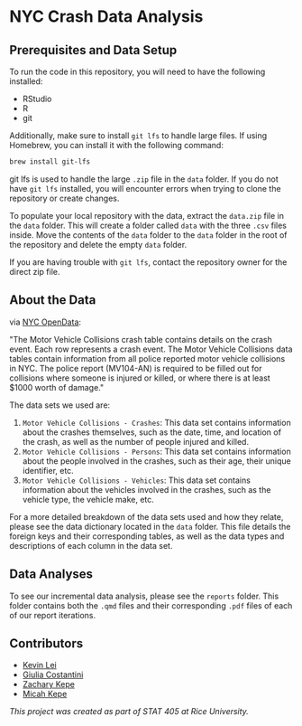 # NYC Crash Data Analysis

## Prerequisites and Data Setup

To run the code in this repository, you will need to have the following installed:

-   RStudio
-   R
-   git

Additionally, make sure to install `git lfs` to handle large files. If using Homebrew, you can install it with the following command:

``` bash
brew install git-lfs
```

git lfs is used to handle the large `.zip` file in the `data` folder. If you do not have `git lfs` installed, you will encounter errors when trying to clone the repository or create changes.

To populate your local repository with the data, extract the `data.zip` file in the `data` folder. This will create a folder called `data` with the three `.csv` files inside. Move the contents of the `data` folder to the `data` folder in the root of the repository and delete the empty `data` folder. 

If you are having trouble with `git lfs`, contact the repository owner for the direct zip file.


## About the Data

via [NYC OpenData](https://data.cityofnewyork.us/Public-Safety/Motor-Vehicle-Collisions-Crashes/h9gi-nx95/about_data):

"The Motor Vehicle Collisions crash table contains details on the crash event. Each row represents a crash event. The Motor Vehicle Collisions data tables contain information from all police reported motor vehicle collisions in NYC. The police report (MV104-AN) is required to be filled out for collisions where someone is injured or killed, or where there is at least \$1000 worth of damage."

The data sets we used are:
1.  `Motor Vehicle Collisions - Crashes`: This data set contains information about the crashes themselves, such as the date, time, and location of the crash, as well as the number of people injured and killed.
2.  `Motor Vehicle Collisions - Persons`: This data set contains information about the people involved in the crashes, such as their age, their unique identifier, etc.
3.  `Motor Vehicle Collisions - Vehicles`: This data set contains information about the vehicles involved in the crashes, such as the vehicle type, the vehicle make, etc.

For a more detailed breakdown of the data sets used and how they relate, please see the data dictionary located in the `data` folder. This file details the foreign keys and their corresponding tables, as well as the data types and descriptions of each column in the data set.

## Data Analyses

To see our incremental data analysis, please see the `reports` folder. This folder contains both the `.qmd` files and their corresponding `.pdf` files of each of our report iterations.

## Contributors

-   [Kevin Lei](https://www.linkedin.com/in/lei-kevin/)
-   [Giulia Costantini](https://www.linkedin.com/in/costantini-giulia/)
-   [Zachary Kepe](https://www.linkedin.com/in/zachary-kepe-6801b7241/)
-   [Micah Kepe](https://www.linkedin.com/in/micah-kepe/)

*This project was created as part of STAT 405 at Rice University.*
